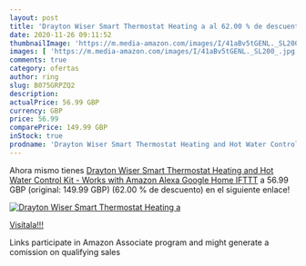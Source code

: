 ```yaml
---
layout: post
title: 'Drayton Wiser Smart Thermostat Heating a al 62.00 % de descuento'
date: 2020-11-26 09:11:52
thumbnailImage: 'https://m.media-amazon.com/images/I/41aBv5tGENL._SL200_.jpg'
images: [ 'https://m.media-amazon.com/images/I/41aBv5tGENL._SL200_.jpg' ]
comments: true
category: ofertas
author: ring
slug: B075GRPZQ2
description:
actualPrice: 56.99 GBP
currency: GBP
price: 56.99
comparePrice: 149.99 GBP
inStock: true
prodname: 'Drayton Wiser Smart Thermostat Heating and Hot Water Control Kit - Works with Amazon Alexa  Google Home  IFTTT'
---
```


Ahora mismo tienes [Drayton Wiser Smart Thermostat Heating and Hot Water Control Kit - Works with Amazon Alexa  Google Home  IFTTT](https://www.amazon.co.uk/dp/B075GRPZQ2/?tag=tolees0a-21) a 56.99 GBP (original: 149.99 GBP) (62.00 %  de descuento) en el siguiente enlace!

[![Drayton Wiser Smart Thermostat Heating a](https://m.media-amazon.com/images/I/41aBv5tGENL._SL200_.jpg)](https://www.amazon.co.uk/dp/B075GRPZQ2/?tag=tolees0a-21)

[Visítala!!!](https://www.amazon.co.uk/dp/B075GRPZQ2/?tag=tolees0a-21)

Links participate in Amazon Associate program and might generate a comission on qualifying sales
